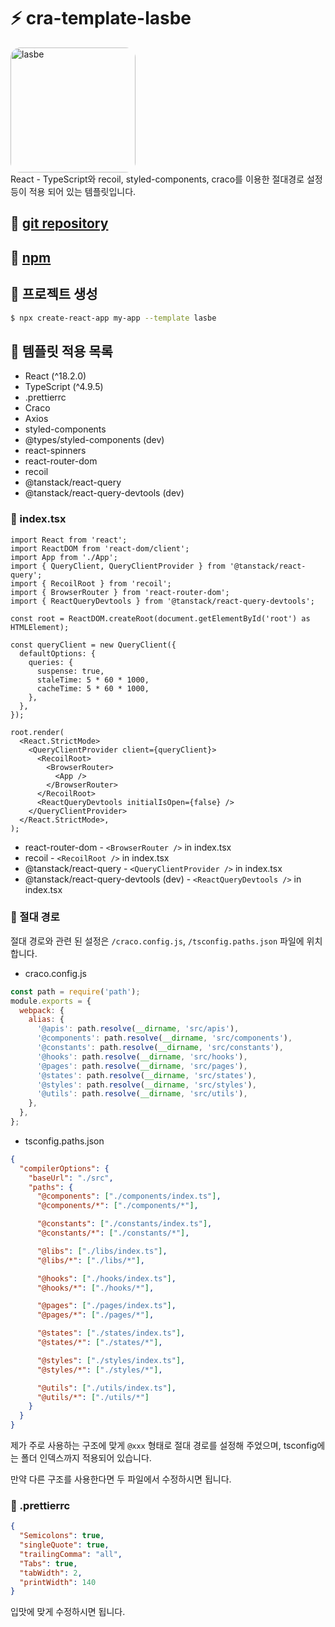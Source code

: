 # ⚡ cra-template-lasbe
<div>
  <a href="https://lasbe.tistory.com/" target="_blank">
    <img alt="lasbe" width="200px" style="border-radius:16px" src="https://img1.daumcdn.net/thumb/C428x428/?scode=mtistory2&fname=https%3A%2F%2Ftistory1.daumcdn.net%2Ftistory%2F4668944%2Fattach%2F2ab870b408a040f3bdbf458ba7979526">
  </a>
</div>
React - TypeScript와 recoil, styled-components, craco를 이용한 절대경로 설정 등이 적용 되어 있는 템플릿입니다.

<div style="margin:20px 0">

## 📌 [git repository](https://github.com/LasBe-code/cra-template-lasbe)    

<div style="margin:20px 0">

## 📌 [npm](https://www.npmjs.com/package/cra-template-lasbe)     

<div style="margin:20px 0">

## 📌 프로젝트 생성

```bash
$ npx create-react-app my-app --template lasbe
```

<div style="margin:20px 0">

## 📌 템플릿 적용 목록

- React (^18.2.0)
- TypeScript (^4.9.5)
- .prettierrc
- Craco
- Axios
- styled-components
- @types/styled-components (dev)
- react-spinners
- react-router-dom
- recoil
- @tanstack/react-query
- @tanstack/react-query-devtools (dev)

<div style="margin:20px 0">

### 🔎 index.tsx

```tsx
import React from 'react';
import ReactDOM from 'react-dom/client';
import App from './App';
import { QueryClient, QueryClientProvider } from '@tanstack/react-query';
import { RecoilRoot } from 'recoil';
import { BrowserRouter } from 'react-router-dom';
import { ReactQueryDevtools } from '@tanstack/react-query-devtools';

const root = ReactDOM.createRoot(document.getElementById('root') as HTMLElement);

const queryClient = new QueryClient({
  defaultOptions: {
    queries: {
      suspense: true,
      staleTime: 5 * 60 * 1000,
      cacheTime: 5 * 60 * 1000,
    },
  },
});

root.render(
  <React.StrictMode>
    <QueryClientProvider client={queryClient}>
      <RecoilRoot>
        <BrowserRouter>
          <App />
        </BrowserRouter>
      </RecoilRoot>
      <ReactQueryDevtools initialIsOpen={false} />
    </QueryClientProvider>
  </React.StrictMode>,
);
```

- react-router-dom - ```<BrowserRouter />``` in index.tsx
- recoil - ```<RecoilRoot />``` in index.tsx
- @tanstack/react-query - ```<QueryClientProvider />``` in index.tsx
- @tanstack/react-query-devtools (dev) - ```<ReactQueryDevtools />``` in index.tsx

<div style="margin:20px 0">

### 🔎 절대 경로

절대 경로와 관련 된 설정은 `/craco.config.js`, `/tsconfig.paths.json` 파일에 위치합니다.

- craco.config.js
  
```js
const path = require('path');
module.exports = {
  webpack: {
    alias: {
      '@apis': path.resolve(__dirname, 'src/apis'),
      '@components': path.resolve(__dirname, 'src/components'),
      '@constants': path.resolve(__dirname, 'src/constants'),
      '@hooks': path.resolve(__dirname, 'src/hooks'),
      '@pages': path.resolve(__dirname, 'src/pages'),
      '@states': path.resolve(__dirname, 'src/states'),
      '@styles': path.resolve(__dirname, 'src/styles'),
      '@utils': path.resolve(__dirname, 'src/utils'),
    },
  },
};
```

- tsconfig.paths.json
  
```json
{
  "compilerOptions": {
    "baseUrl": "./src",
    "paths": {
      "@components": ["./components/index.ts"],
      "@components/*": ["./components/*"],

      "@constants": ["./constants/index.ts"],
      "@constants/*": ["./constants/*"],

      "@libs": ["./libs/index.ts"],
      "@libs/*": ["./libs/*"],

      "@hooks": ["./hooks/index.ts"],
      "@hooks/*": ["./hooks/*"],

      "@pages": ["./pages/index.ts"],
      "@pages/*": ["./pages/*"],

      "@states": ["./states/index.ts"],
      "@states/*": ["./states/*"],

      "@styles": ["./styles/index.ts"],
      "@styles/*": ["./styles/*"],

      "@utils": ["./utils/index.ts"],
      "@utils/*": ["./utils/*"]
    }
  }
}
```

제가 주로 사용하는 구조에 맞게 `@xxx` 형태로 절대 경로를 설정해 주었으며, tsconfig에는 폴더 인덱스까지 적용되어 있습니다.

만약 다른 구조를 사용한다면 두 파일에서 수정하시면 됩니다.

<div style="margin:20px 0">

### 🔎 .prettierrc

```json
{
  "Semicolons": true,
  "singleQuote": true,
  "trailingComma": "all",
  "Tabs": true,
  "tabWidth": 2,
  "printWidth": 140
}
```

입맛에 맞게 수정하시면 됩니다.